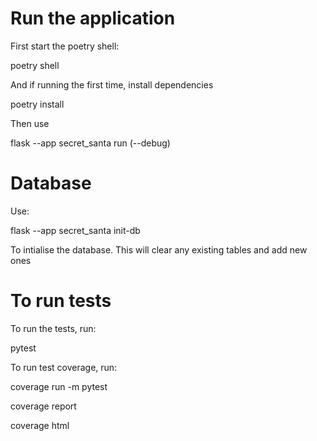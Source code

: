 # Run the application

First start the poetry shell:

poetry shell

And if running the first time, install dependencies

poetry install 

Then use

flask --app secret_santa run (--debug)

# Database

Use:

flask --app secret_santa init-db

To intialise the database. This will clear any existing tables and add new ones

# To run tests

To run the tests, run:

pytest

To run test coverage, run:

coverage run -m pytest

coverage report

coverage html

